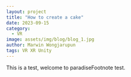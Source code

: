 ```yaml
---
layout: project
title: "How to create a cake"
date: 2023-09-15
category:
  - VR
image: assets/img/blog/blog_1.jpg
author: Marwin Wongjarupun
tags: VR XR Unity
---
```

This is a test, welcome to paradiseFootnote test.
